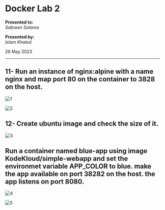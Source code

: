 # Docker Lab 2

**Presented to:**    
_Sabreen Salama_    

**Presented by:**   
_Islam Khaled_    

26 May 2023

-----------------------------------------
## 11- Run an instance of nginx:alpine with a name nginx and map port 80 on the container to 3828 on the host.

![1](https://github.com/eslamkhaled560/Sprints-Tasks/assets/54172897/81d379b0-1127-4360-a8cd-221566e4ddee)

![2](https://github.com/eslamkhaled560/Sprints-Tasks/assets/54172897/e430ca3c-1ec9-4d9c-8bb0-32e4e57d2fa8)

## 12- Create ubuntu image and check the size of it.

![3](https://github.com/eslamkhaled560/Sprints-Tasks/assets/54172897/60266130-95a4-4a0a-b5cd-22aab000009c)

## Run a container named blue-app using image KodeKloud/simple-webapp and set the environmet variable APP_COLOR to blue. make the app available on port 38282 on the host. the app listens on port 8080.

![4](https://github.com/eslamkhaled560/Sprints-Tasks/assets/54172897/44bec7b4-dae6-49c9-bbfc-d0b0abc0799d)

![5](https://github.com/eslamkhaled560/Sprints-Tasks/assets/54172897/2cd571da-8a74-436a-aa15-4d04a46c1b31)
